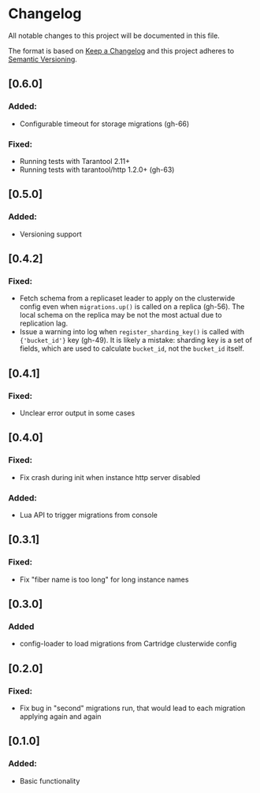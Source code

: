 # Changelog
All notable changes to this project will be documented in this file.

The format is based on [Keep a Changelog](http://keepachangelog.com/en/1.0.0/)
and this project adheres to [Semantic Versioning](http://semver.org/spec/v2.0.0.html).

## [0.6.0]
### Added:
- Configurable timeout for storage migrations (gh-66)
### Fixed:
- Running tests with Tarantool 2.11+
- Running tests with tarantool/http 1.2.0+ (gh-63)

## [0.5.0]
### Added:
- Versioning support

## [0.4.2]
### Fixed:
- Fetch schema from a replicaset leader to apply on the clusterwide config even
  when `migrations.up()` is called on a replica (gh-56). The local schema on
  the replica may be not the most actual due to replication lag.
- Issue a warning into log when `register_sharding_key()` is called with
  `{'bucket_id'}` key (gh-49). It is likely a mistake: sharding key is a set of
  fields, which are used to calculate `bucket_id`, not the `bucket_id` itself.

## [0.4.1]
### Fixed: 
- Unclear error output in some cases

## [0.4.0]
### Fixed: 
- Fix crash during init when instance http server disabled
### Added:
- Lua API to trigger migrations from console

## [0.3.1]
### Fixed:
- Fix "fiber name is too long" for long instance names

## [0.3.0]
### Added
- config-loader to load migrations from Cartridge clusterwide config

## [0.2.0]
### Fixed:
- Fix bug in "second" migrations run, that would lead to each migration applying again and again

## [0.1.0]
### Added:
- Basic functionality

